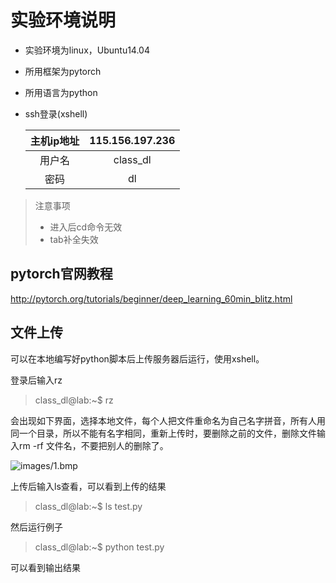 # 实验环境说明

* 实验环境为linux，Ubuntu14.04

* 所用框架为pytorch

* 所用语言为python

* ssh登录(xshell)

  | 主机ip地址 | 115.156.197.236 |
  | :----: | :-------------: |
  |  用户名   |    class_dl     |
  |   密码   |       dl        |

> 注意事项
>
> * 进入后cd命令无效
> * tab补全失效





## pytorch官网教程

http://pytorch.org/tutorials/beginner/deep_learning_60min_blitz.html



## 文件上传

可以在本地编写好python脚本后上传服务器后运行，使用xshell。

登录后输入rz

> class_dl@lab:~$ rz

会出现如下界面，选择本地文件，每个人把文件重命名为自己名字拼音，所有人用同一个目录，所以不能有名字相同，重新上传时，要删除之前的文件，删除文件输入rm -rf 文件名，不要把别人的删除了。

![images/1.bmp]()

上传后输入ls查看，可以看到上传的结果

> class_dl@lab:~$ ls
> test.py

然后运行例子

> class_dl@lab:~$ python test.py

可以看到输出结果


